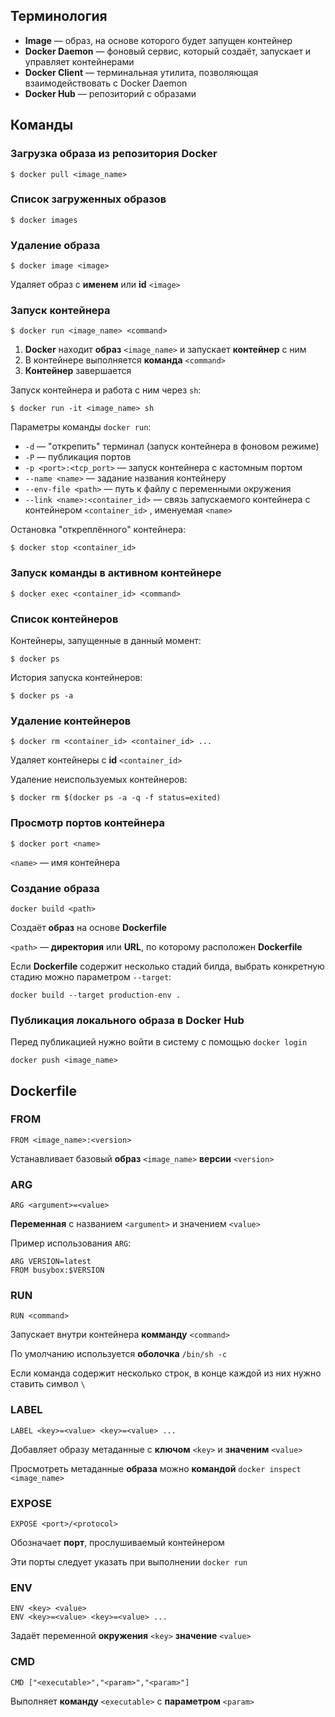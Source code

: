 ## Терминология
* **Image** — образ, на основе которого будет запущен контейнер
* **Docker Daemon** — фоновый сервис, который создаёт, запускает и управляет контейнерами
* **Docker Client** — терминальная утилита, позволяющая взаимодействовать с Docker Daemon
* **Docker Hub** — репозиторий с образами

## Команды
### Загрузка образа из репозитория Docker
```
$ docker pull <image_name>
```

### Список загруженных образов
```
$ docker images
```

### Удаление образа
```
$ docker image <image>
```
Удаляет образ с **именем** или **id** `<image>`

### Запуск контейнера
```
$ docker run <image_name> <command>
```
1. **Docker** находит **образ** `<image_name>` и запускает **контейнер** с ним
2. В контейнере выполняется **команда** `<command>`
3. **Контейнер** завершается

Запуск контейнера и работа с ним через `sh`:
```
$ docker run -it <image_name> sh
```
Параметры команды `docker run`:
* `-d` — "открепить" терминал (запуск контейнера в фоновом режиме)
* `-P` — публикация портов
* `-p <port>:<tcp_port>` — запуск контейнера с кастомным портом
* `--name <name>` — задание названия контейнеру
* `--env-file <path>` — путь к файлу с переменными окружения
* `--link <name>:<container_id>` — связь запускаемого контейнера с контейнером `<container_id>` , именуемая `<name>`

Остановка "откреплённого" контейнера:
```
$ docker stop <container_id>
```

### Запуск команды в активном контейнере
```
$ docker exec <container_id> <command>
```

### Список контейнеров
Контейнеры, запущенные в данный момент:
```
$ docker ps
```
История запуска контейнеров:
```
$ docker ps -a
```

### Удаление контейнеров
```
$ docker rm <container_id> <container_id> ...
```
Удаляет контейнеры с **id** `<container_id>`

Удаление неиспользуемых контейнеров:
```
$ docker rm $(docker ps -a -q -f status=exited)
```

### Просмотр портов контейнера
```
$ docker port <name>
```
`<name>` — имя контейнера

### Создание образа
```
docker build <path>
```
Создаёт **образ** на основе **Dockerfile**

`<path>` — **директория** или **URL**, по которому расположен **Dockerfile**

Если **Dockerfile** содержит несколько стадий билда, выбрать конкретную стадию можно параметром `--target`:
```
docker build --target production-env .
```

### Публикация локального образа в Docker Hub
Перед публикацией нужно войти в систему с помощью `docker login`
```
docker push <image_name>
```

## Dockerfile
### FROM
```
FROM <image_name>:<version>
```
Устанавливает базовый **образ** `<image_name>` **версии** `<version>`
### ARG
```
ARG <argument>=<value>
```
**Переменная** с названием `<argument>` и значением `<value>`

Пример использования `ARG`:
```
ARG VERSION=latest
FROM busybox:$VERSION
```
### RUN
```
RUN <command>
```
Запускает внутри контейнера **комманду** `<command>`

По умолчанию используется **оболочка** `/bin/sh -c`

Если команда содержит несколько строк, в конце каждой из них нужно ставить символ `\`
### LABEL
```
LABEL <key>=<value> <key>=<value> ...
```
Добавляет образу метаданные с **ключом** `<key>` и **значеним** `<value>`

Просмотреть метаданные **образа** можно **командой** `docker inspect <image_name>`
### EXPOSE
```
EXPOSE <port>/<protocol>
```
Обозначает **порт**, прослушиваемый контейнером

Эти порты следует указать при выполнении `docker run`
### ENV
```
ENV <key> <value>
ENV <key>=<value> <key>=<value> ...
```
Задаёт переменной **окружения** `<key>` **значение** `<value>`
### CMD
```
CMD ["<executable>","<param>","<param>"]
```
Выполняет **команду** `<executable>`  с **параметром** `<param>`









